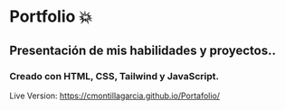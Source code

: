 # Portfolio 💥
## Presentación de mis habilidades y proyectos.. 
### Creado con HTML, CSS, Tailwind y JavaScript.

Live Version: https://cmontillagarcia.github.io/Portafolio/